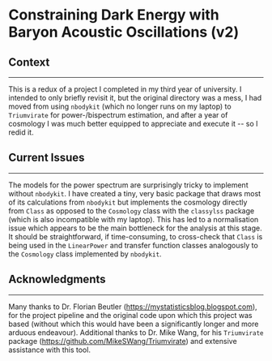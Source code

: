 # Constraining Dark Energy with Baryon Acoustic Oscillations (v2)

## Context
-----------------------------------------------------------------------
This is a redux of a project I completed in my third year of university.
I intended to only briefly revisit it, but the original directory was a
mess, I had moved from using `nbodykit` (which no longer runs on my 
laptop) to `Triumvirate` for power-/bispectrum estimation, and after a
year of cosmology I was much better equipped to appreciate and execute
it -- so I redid it. 

## Current Issues
-----------------------------------------------------------------------
The models for the power spectrum are surprisingly tricky to implement
without `nbodykit`. I have created a tiny, very basic package that draws
most of its calculations from `nbodykit` but implements the cosmology 
directly from `Class` as opposed to the `Cosmology` class with the 
`classylss` package (which is also incompatible with my laptop). 
This has led to a normalisation issue which appears to be the main bottleneck 
for the analysis at this stage. It should be straightforward, if time-consuming, 
to cross-check that `Class` is being used in the `LinearPower` and transfer 
function classes analogously to the `Cosmology` class implemented by `nbodykit`.

## Acknowledgments
-----------------------------------------------------------------------
Many thanks to Dr. Florian Beutler (https://mystatisticsblog.blogspot.com), 
for the project pipeline and the original code upon which this project was 
based (without which this would have been a significantly longer and more 
arduous endeavour). Additional thanks to Dr. Mike Wang, for his `Triumvirate` 
package (https://github.com/MikeSWang/Triumvirate) and extensive assistance 
with this tool.
